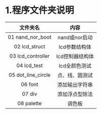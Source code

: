 # 1.程序文件夹说明
| 文件夹名 |  内容 | 
| :---: |  :---: |
| 01 nand_nor_boot | nand或nor启动 | 
| 02 lcd_struct | lcd参数结构体 |
| 03 lcd_controller | lcd控制器结构体 |
| 04 lcd_test | lcd全颜色测试 |
| 05 dot_line_circle | 点、线、圆测试 |
| 06 font | 添加输出字符串 |
| 07 div | 添加浮点型除法 |
| 08 palette | 调色板 |